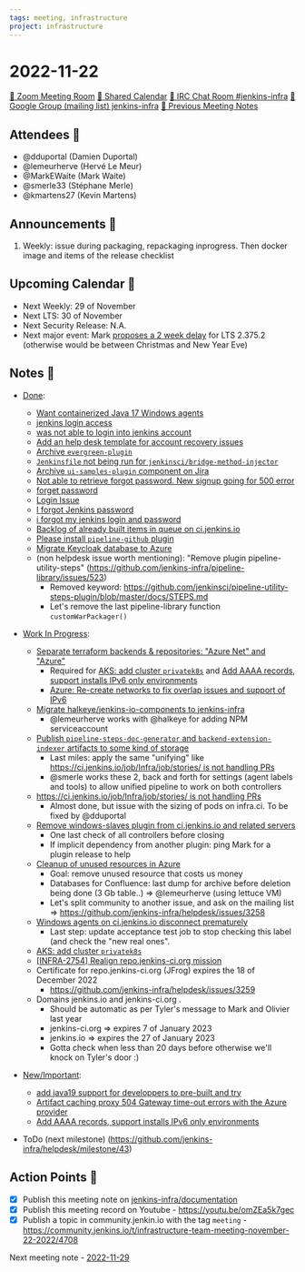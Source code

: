```yaml
---
tags: meeting, infrastructure
project: infrastructure
---
```

<!-- markdownlint-disable MD026-->

# 2022-11-22

[:movie_camera: Zoom Meeting Room](https://zoom.us/j/92454301214?pwd=aEVoUi9EanpaakN3L1ZxRlpDQk5Ddz09)
[:calendar: Shared Calendar](https://jenkins.io/event-calendar/)
[:speech_balloon: IRC Chat Room #jenkins-infra](https://jenkins.io/chat/#jenkins-infra)
[:email: Google Group (mailing list) jenkins-infra](https://groups.google.com/g/jenkins-infra)
[🧠 Previous Meeting Notes](https://github.com/jenkins-infra/documentation/blob/main/meetings/2022-11-15.md)

## Attendees 👥

* @dduportal (Damien Duportal)
* @lemeurherve (Hervé Le Meur)
* @MarkEWaite (Mark Waite)
* @smerle33 (Stéphane Merle)
* @kmartens27 (Kevin Martens)

## Announcements :loudspeaker:

1. Weekly: issue during packaging, repackaging inprogress. Then docker image and items of the release checklist

## Upcoming Calendar 📆

* Next Weekly: 29 of November
* Next LTS: 30 of November
* Next Security Release: N.A.
* Next major event: Mark [proposes a 2 week delay](https://groups.google.com/g/jenkinsci-dev/c/JFmDaDA87S0/m/Dpntt91pAgAJ) for LTS 2.375.2 (otherwise would be between Christmas and New Year Eve)

## Notes :book:

* [Done](https://github.com/jenkins-infra/helpdesk/milestone/42?closed=1):
  * [Want containerized Java 17 Windows agents](https://github.com/jenkins-infra/helpdesk/issues/2822)
  * [jenkins login access](https://github.com/jenkins-infra/helpdesk/issues/3246)
  * [was not able to login into jenkins account](https://github.com/jenkins-infra/helpdesk/issues/3242)
  * [Add an help desk template for account recovery issues](https://github.com/jenkins-infra/helpdesk/issues/3205)
  * [Archive `evergreen-plugin`](https://github.com/jenkins-infra/helpdesk/issues/3238)
  * [`Jenkinsfile` not being run for `jenkinsci/bridge-method-injector`](https://github.com/jenkins-infra/helpdesk/issues/3240)
  * [Archive `ui-samples-plugin` component on Jira](https://github.com/jenkins-infra/helpdesk/issues/3241)
  * [Not able to retrieve forgot password. New signup going for 500 error](https://github.com/jenkins-infra/helpdesk/issues/3228)
  * [forget password](https://github.com/jenkins-infra/helpdesk/issues/3225)
  * [Login Issue](https://github.com/jenkins-infra/helpdesk/issues/3224)
  * [I forgot Jenkins password](https://github.com/jenkins-infra/helpdesk/issues/3231)
  * [i forgot my jenkins login and password](https://github.com/jenkins-infra/helpdesk/issues/3232)
  * [Backlog of already built items in queue on ci.jenkins.io](https://github.com/jenkins-infra/helpdesk/issues/3211)
  * [Please install `pipeline-github` plugin](https://github.com/jenkins-infra/helpdesk/issues/3233)
  * [Migrate Keycloak database to Azure](https://github.com/jenkins-infra/helpdesk/issues/3214)
  * (non helpdesk issue worth mentioning): "Remove plugin pipeline-utility-steps" (https://github.com/jenkins-infra/pipeline-library/issues/523)
    * Removed keyword: https://github.com/jenkinsci/pipeline-utility-steps-plugin/blob/master/docs/STEPS.md
    * Let's remove the last pipeline-library function `customWarPackager()`

* [Work In Progress](https://github.com/jenkins-infra/helpdesk/milestone/42):
  * [Separate terraform backends & repositories: "Azure Net" and "Azure"](https://github.com/jenkins-infra/helpdesk/issues/2924)
    * Required for [AKS: add cluster `privatek8s`](https://github.com/jenkins-infra/helpdesk/issues/2844) and [Add AAAA records, support installs IPv6 only environments](https://github.com/jenkins-infra/helpdesk/issues/3227)
    * [Azure: Re-create networks to fix overlap issues and support of IPv6](https://github.com/jenkins-infra/helpdesk/issues/3257)
  * [Migrate halkeye/jenkins-io-components to jenkins-infra](https://github.com/jenkins-infra/helpdesk/issues/3250)
    * @lemeurherve works with @halkeye for adding NPM serviceaccount 
  * [Publish `pipeline-steps-doc-generator` and `backend-extension-indexer` artifacts to some kind of storage](https://github.com/jenkins-infra/helpdesk/issues/3087)
    * Last miles: apply the same "unifying" like [https://ci.jenkins.io/job/Infra/job/stories/ is not handling PRs](https://github.com/jenkins-infra/helpdesk/issues/3157)
    * @smerle works these 2, back and forth for settings (agent labels and tools) to allow unified pipeline to work on both controllers
  * [https://ci.jenkins.io/job/Infra/job/stories/ is not handling PRs](https://github.com/jenkins-infra/helpdesk/issues/3157)
      * Almost done, but issue with the sizing of pods on infra.ci. To be fixed by @dduportal 
  * [Remove windows-slaves plugin from ci.jenkins.io and related servers](https://github.com/jenkins-infra/helpdesk/issues/3239)
      * One last check of all controllers before closing
      * If implicit dependency from another plugin: ping Mark for a plugin release to help
  * [Cleanup of unused resources in Azure](https://github.com/jenkins-infra/helpdesk/issues/3249)
      * Goal: remove unused resource that costs us money
      * Databases for Confluence: last dump for archive before deletion being done (3 Gb table..) => @lemeurherve (using lettuce VM)
      * Let's split community to another issue, and ask on the mailing list => https://github.com/jenkins-infra/helpdesk/issues/3258
  * [Windows agents on ci.jenkins.io disconnect prematurely](https://github.com/jenkins-infra/helpdesk/issues/3223)
      * Last step: update acceptance test job to stop checking this label (and check the "new real ones".
  * [AKS: add cluster `privatek8s`](https://github.com/jenkins-infra/helpdesk/issues/2844)
  * [[INFRA-2754] Realign repo.jenkins-ci.org mission](https://github.com/jenkins-infra/helpdesk/issues/2322)
  * Certificate for repo.jenkins-ci.org (JFrog) expires the 18 of December 2022
      * https://github.com/jenkins-infra/helpdesk/issues/3259
  * Domains jenkins.io and jenkins-ci.org .
      * Should be automatic as per Tyler's message to Mark and Olivier last year
      * jenkins-ci.org => expires 7 of January 2023
      * jenkins.io => expires the 27 of January 2023
      * Gotta check when less than 20 days before otherwise we'll knock on Tyler's door :)

* [New/Important](https://github.com/jenkins-infra/helpdesk/milestone/10):
  * [add java19 support for developpers to pre-built and try](https://github.com/jenkins-infra/helpdesk/issues/3243)
  * [Artifact caching proxy 504 Gateway time-out errors with the Azure provider](https://github.com/jenkins-infra/helpdesk/issues/3221)
  * [Add AAAA records, support installs IPv6 only environments](https://github.com/jenkins-infra/helpdesk/issues/3227)

* ToDo (next milestone) (https://github.com/jenkins-infra/helpdesk/milestone/43)

## Action Points :muscle:

<!-- How To: https://github.com/jenkins-infra/runbooks/tree/main/meetings -->
* [x] Publish this meeting note on [jenkins-infra/documentation](https://github.com/jenkins-infra/documentation) 
* [x] Publish this meeting record on Youtube - https://youtu.be/omZEa5k7gec
* [x] Publish a topic in community.jenkin.io with the tag `meeting` - https://community.jenkins.io/t/infrastructure-team-meeting-november-22-2022/4708

Next meeting note - [2022-11-29](https://github.com/jenkins-infra/documentation/blob/main/meetings/2022-11-29.md) 